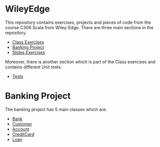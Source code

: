 # WileyEdge

This repository contains exercises, projects and pieces of code from the course C306 Scala from Wiley-Edge.
There are three main sections in the repository.

- [Class Exercises](https://github.com/anmy7/WileyEdge/tree/master/src/main/scala/com/training/classActivities)
- [Banking Project](https://github.com/anmy7/WileyEdge/tree/master/src/main/scala/com/training/scalaProject)
- [Slides Exercises](https://github.com/anmy7/WileyEdge/tree/master/src/main/scala/com/training/slideExercises)

Moreover, there is another section which is part of the Class exercises and contains different Unit tests.
- [Tests](https://github.com/anmy7/WileyEdge/tree/master/src/test/scala)

# Banking Project
The banking project has 5 main classes which are:
- [Bank](https://github.com/anmy7/WileyEdge/blob/master/src/main/scala/com/training/scalaProject/Bank.scala)
- [Customer](https://github.com/anmy7/WileyEdge/blob/master/src/main/scala/com/training/scalaProject/Customer.scala)
- [Account](https://github.com/anmy7/WileyEdge/blob/master/src/main/scala/com/training/scalaProject/Account.scala)
- [CreditCard](https://github.com/anmy7/WileyEdge/blob/master/src/main/scala/com/training/scalaProject/CreditCard.scala)
- [Loan](https://github.com/anmy7/WileyEdge/blob/master/src/main/scala/com/training/scalaProject/Loan.scala)
